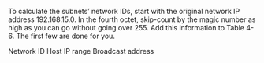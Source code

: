 
To calculate the subnets’ network IDs, start with the original network IP address 192.168.15.0. 
In the fourth octet, skip-count by the magic number as high as you can go without going over 255. 
Add this information to Table 4-6. The first few are done for you.

Network ID	    Host IP range	    Broadcast address

